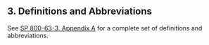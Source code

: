 <div class="breaker"></div>
<a name="definitions"></a>

## 3. Definitions and Abbreviations

See [SP 800-63-3, Appendix A](https://pages.nist.gov/800-63-3/sp800-63-3.html#def-and-acr) for a complete set of definitions and abbreviations.
